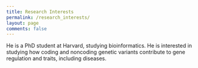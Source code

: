 ```yaml
---
title: Research Interests
permalink: /research_interests/
layout: page
comments: false
---
```


He is a PhD student at Harvard, studying bioinformatics. He is interested in studying how coding and noncoding genetic variants contribute to gene regulation and traits, including diseases.
